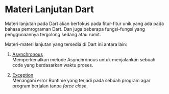 # **Materi Lanjutan Dart**

Materi lanjutan pada Dart akan berfokus pada fitur-fitur unik yang ada pada bahasa pemrograman Dart. Dan juga beberapa fungsi-fungsi yang penggunaannya tergolong sedang atau rumit.

Materi-materi lanjutan yang tersedia di Dart ini antara lain:

1. [Asynchronous](https://github.com/bellshade/Dart/tree/main/lanjutan/1_async/)<br>
   Memperkenalkan metode Asynchronous untuk menjalankan sebuah code yang berdasarkan waktu proses.

2. [Exception](https://github.com/bellshade/Dart/tree/main/lanjutan/2_exception/)<br>
   Menangani error Runtime yang terjadi pada sebuah program agar program berjalan tanpa _force close_.
